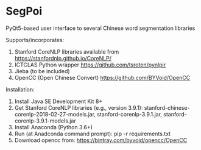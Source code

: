 # SegPoi
PyQt5-based user interface to several Chinese word segmentation libraries

Supports/incorporates:
1. Stanford CoreNLP libraries available from
   https://stanfordnlp.github.io/CoreNLP/
2. ICTCLAS Python wrapper
   https://github.com/tsroten/pynlpir
3. Jieba
   (to be included)
4. OpenCC (Open Chinese Convert)
   https://github.com/BYVoid/OpenCC
   
Installation:
1. Install Java SE Development Kit 8+
2. Get Stanford CoreNLP libraries (e.g., version 3.9.1):
   stanford-chinese-corenlp-2018-02-27-models.jar,
   stanford-corenlp-3.9.1.jar,
   stanford-corenlp-3.9.1-models.jar 
3. Install Anaconda (Python 3.6+)
4. Run (at Anadconda command prompt):
   pip -r requirements.txt
5. Download opencc from:
   https://bintray.com/byvoid/opencc/OpenCC
   
